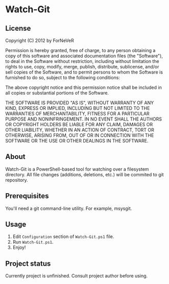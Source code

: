 Watch-Git
=========

License
-------

Copyright (C) 2012 by ForNeVeR

Permission is hereby granted, free of charge, to any person obtaining a copy
of this software and associated documentation files (the "Software"), to deal
in the Software without restriction, including without limitation the rights
to use, copy, modify, merge, publish, distribute, sublicense, and/or sell
copies of the Software, and to permit persons to whom the Software is
furnished to do so, subject to the following conditions:

The above copyright notice and this permission notice shall be included in
all copies or substantial portions of the Software.

THE SOFTWARE IS PROVIDED "AS IS", WITHOUT WARRANTY OF ANY KIND, EXPRESS OR
IMPLIED, INCLUDING BUT NOT LIMITED TO THE WARRANTIES OF MERCHANTABILITY,
FITNESS FOR A PARTICULAR PURPOSE AND NONINFRINGEMENT. IN NO EVENT SHALL THE
AUTHORS OR COPYRIGHT HOLDERS BE LIABLE FOR ANY CLAIM, DAMAGES OR OTHER
LIABILITY, WHETHER IN AN ACTION OF CONTRACT, TORT OR OTHERWISE, ARISING FROM,
OUT OF OR IN CONNECTION WITH THE SOFTWARE OR THE USE OR OTHER DEALINGS IN
THE SOFTWARE.

About
-----

Watch-Git is a PowerShell-based tool for watching over a filesystem directory.
All file changes (additions, deletions, etc.) will be commited to git
repository.

Prerequisites
-------------

You'll need a git command-line utility. For example, msysgit.

Usage
-----

1. Edit `Configuration` section of `Watch-Git.ps1` file.
2. Run `Watch-Git.ps1`.
3. Enjoy!

Project status
--------------

Currently project is unfinished. Consult project author before using.
